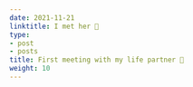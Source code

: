 ```yaml
---
date: 2021-11-21
linktitle: I met her 💞
type:
- post
- posts
title: First meeting with my life partner 💞
weight: 10
---
```



